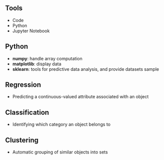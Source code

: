 ## Tools

- Code
- Python
- Jupyter Notebook

## Python

- **numpy**: handle array computation
- **matplotlib**: display data
- **sklearn**: tools for predictive data analysis, and provide datasets sample

## Regression

- Predicting a continuous-valued attribute associated with an object


## Classification

- Identifying which category an object belongs to

## Clustering

- Automatic grouping of similar objects into sets
